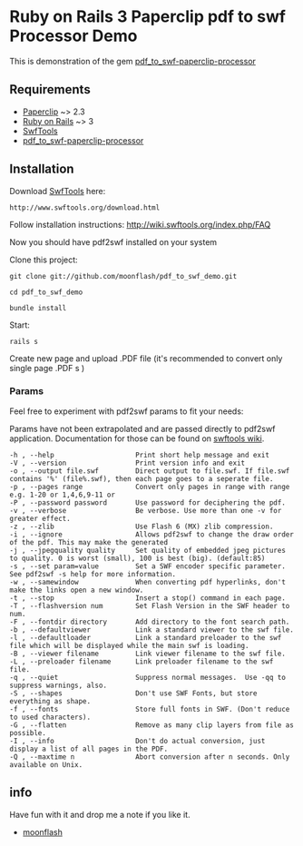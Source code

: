 # Ruby on Rails 3 Paperclip pdf to swf Processor Demo #

This is demonstration of the gem [pdf_to_swf-paperclip-processor][4]

## Requirements ##

* [Paperclip][0] ~> 2.3
* [Ruby on Rails][1] ~> 3
* [SwfTools][2]
* [pdf_to_swf-paperclip-processor][4]

## Installation ##

Download [SwfTools][2] here:
	
	http://www.swftools.org/download.html

Follow installation instructions:
	http://wiki.swftools.org/index.php/FAQ

Now you should have pdf2swf installed on your system

Clone this project:
	
	git clone git://github.com/moonflash/pdf_to_swf_demo.git
	
	cd pdf_to_swf_demo
	
	bundle install
 	

Start:
	
	rails s

Create new page and upload .PDF file (it's recommended to convert only single page .PDF s )

### Params ###
Feel free to experiment with pdf2swf params to fit your needs:

Params have not been extrapolated and are passed directly to pdf2swf application. Documentation for those can be found on [swftools wiki][5].

    -h , --help                    Print short help message and exit
    -V , --version                 Print version info and exit
    -o , --output file.swf         Direct output to file.swf. If file.swf contains '%' (file%.swf), then each page goes to a seperate file.
    -p , --pages range             Convert only pages in range with range e.g. 1-20 or 1,4,6,9-11 or
    -P , --password password       Use password for deciphering the pdf.
    -v , --verbose                 Be verbose. Use more than one -v for greater effect.
    -z , --zlib                    Use Flash 6 (MX) zlib compression.
    -i , --ignore                  Allows pdf2swf to change the draw order of the pdf. This may make the generated
    -j , --jpegquality quality     Set quality of embedded jpeg pictures to quality. 0 is worst (small), 100 is best (big). (default:85)
    -s , --set param=value         Set a SWF encoder specific parameter. See pdf2swf -s help for more information.
    -w , --samewindow              When converting pdf hyperlinks, don't make the links open a new window. 
    -t , --stop                    Insert a stop() command in each page. 
    -T , --flashversion num        Set Flash Version in the SWF header to num.
    -F , --fontdir directory       Add directory to the font search path.
    -b , --defaultviewer           Link a standard viewer to the swf file. 
    -l , --defaultloader           Link a standard preloader to the swf file which will be displayed while the main swf is loading.
    -B , --viewer filename         Link viewer filename to the swf file. 
    -L , --preloader filename      Link preloader filename to the swf file. 
    -q , --quiet                   Suppress normal messages.  Use -qq to suppress warnings, also.
    -S , --shapes                  Don't use SWF Fonts, but store everything as shape.
    -f , --fonts                   Store full fonts in SWF. (Don't reduce to used characters).
    -G , --flatten                 Remove as many clip layers from file as possible. 
    -I , --info                    Don't do actual conversion, just display a list of all pages in the PDF.
    -Q , --maxtime n               Abort conversion after n seconds. Only available on Unix.

## info ##


Have fun with it and drop me a note if you like it.
* [moonflash][3]

[0]: https://github.com/thoughtbot/paperclip
[1]: http://rubyonrails.org/
[2]: http://www.swftools.org/
[3]: https://twitter.com/moonflash
[4]: https://github.com/moonflash/pdf_to_swf-paperclip-processor
[5]: http://wiki.swftools.org/index.php/Pdf2swf
